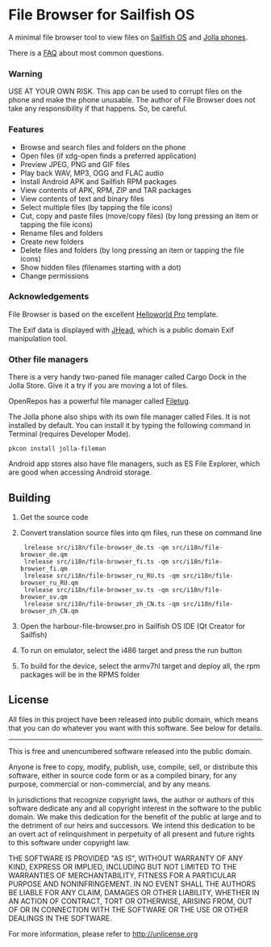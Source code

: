 # File Browser for Sailfish OS

A minimal file browser tool to view files on 
[Sailfish OS](https://sailfishos.org/) and 
[Jolla phones](http://jolla.com/).

There is a [FAQ](https://github.com/karip/harbour-file-browser/blob/master/FAQ.md)
about most common questions.

### Warning

USE AT YOUR OWN RISK. This app can be used to corrupt files on the phone
and make the phone unusable. The author of File Browser does not take any
responsibility if that happens. So, be careful.

### Features

 * Browse and search files and folders on the phone
 * Open files (if xdg-open finds a preferred application)
 * Preview JPEG, PNG and GIF files
 * Play back WAV, MP3, OGG and FLAC audio
 * Install Android APK and Sailfish RPM packages
 * View contents of APK, RPM, ZIP and TAR packages
 * View contents of text and binary files
 * Select multiple files (by tapping the file icons)
 * Cut, copy and paste files (move/copy files) (by long pressing an 
   item or tapping the file icons)
 * Rename files and folders
 * Create new folders
 * Delete files and folders (by long pressing an item or tapping 
   the file icons)
 * Show hidden files (filenames starting with a dot)
 * Change permissions

### Acknowledgements

File Browser is based on the excellent 
[Helloworld Pro](https://github.com/amarchen/helloworld-pro-sailfish) 
template.

The Exif data is displayed with [JHead](http://www.sentex.net/~mwandel/jhead/),
which is a public domain Exif manipulation tool.

### Other file managers

There is a very handy two-paned file manager called Cargo Dock
in the Jolla Store. Give it a try if you are moving a lot of files.

OpenRepos has a powerful file manager called
[Filetug](https://openrepos.net/content/matoking/filetug).

The Jolla phone also ships with its own file manager called Files.
It is not installed by default. You can install it by typing the 
following command in Terminal (requires Developer Mode).

    pkcon install jolla-fileman

Android app stores also have file managers, such as ES File Explorer,
which are good when accessing Android storage.

## Building

1. Get the source code
2. Convert translation source files into qm files, run these on command line

        lrelease src/i18n/file-browser_de.ts -qm src/i18n/file-browser_de.qm
        lrelease src/i18n/file-browser_fi.ts -qm src/i18n/file-browser_fi.qm
        lrelease src/i18n/file-browser_ru_RU.ts -qm src/i18n/file-browser_ru_RU.qm
        lrelease src/i18n/file-browser_sv.ts -qm src/i18n/file-browser_sv.qm
        lrelease src/i18n/file-browser_zh_CN.ts -qm src/i18n/file-browser_zh_CN.qm

3. Open the harbour-file-browser.pro in Sailfish OS IDE 
   (Qt Creator for Sailfish)
4. To run on emulator, select the i486 target and press the run button
5. To build for the device, select the armv7hl target and deploy all, 
   the rpm packages will be in the RPMS folder

## License

All files in this project have been released into public domain, which 
means that you can do whatever you want with this software. See below 
for details.

***

This is free and unencumbered software released into the public domain.

Anyone is free to copy, modify, publish, use, compile, sell, or
distribute this software, either in source code form or as a compiled
binary, for any purpose, commercial or non-commercial, and by any
means.

In jurisdictions that recognize copyright laws, the author or authors
of this software dedicate any and all copyright interest in the
software to the public domain. We make this dedication for the benefit
of the public at large and to the detriment of our heirs and
successors. We intend this dedication to be an overt act of
relinquishment in perpetuity of all present and future rights to this
software under copyright law.

THE SOFTWARE IS PROVIDED "AS IS", WITHOUT WARRANTY OF ANY KIND,
EXPRESS OR IMPLIED, INCLUDING BUT NOT LIMITED TO THE WARRANTIES OF
MERCHANTABILITY, FITNESS FOR A PARTICULAR PURPOSE AND NONINFRINGEMENT.
IN NO EVENT SHALL THE AUTHORS BE LIABLE FOR ANY CLAIM, DAMAGES OR
OTHER LIABILITY, WHETHER IN AN ACTION OF CONTRACT, TORT OR OTHERWISE,
ARISING FROM, OUT OF OR IN CONNECTION WITH THE SOFTWARE OR THE USE OR
OTHER DEALINGS IN THE SOFTWARE.

For more information, please refer to <http://unlicense.org>

